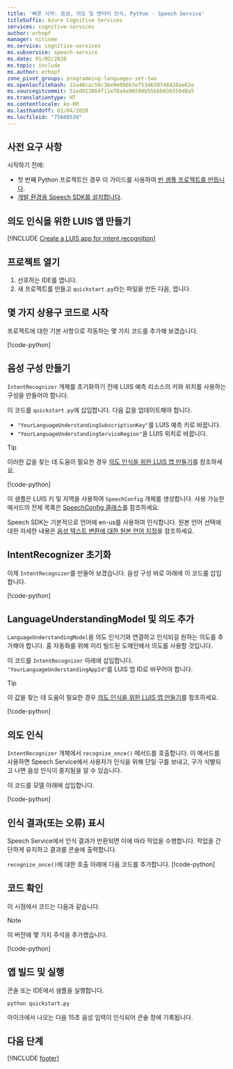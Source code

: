 ```yaml
---
title: '빠른 시작: 음성, 의도 및 엔터티 인식, Python - Speech Service'
titleSuffix: Azure Cognitive Services
services: cognitive-services
author: erhopf
manager: nitinme
ms.service: cognitive-services
ms.subservice: speech-service
ms.date: 01/02/2020
ms.topic: include
ms.author: erhopf
zone_pivot_groups: programming-languages-set-two
ms.openlocfilehash: 22a40cac59c36e9e0b6b7ef534639748428ae62e
ms.sourcegitcommit: 51ed913864f11e78a4a98599b55bbb036550d8a5
ms.translationtype: HT
ms.contentlocale: ko-KR
ms.lasthandoff: 01/04/2020
ms.locfileid: "75660539"
---
```

## <a name="prerequisites"></a>사전 요구 사항

시작하기 전에:

* 첫 번째 Python 프로젝트인 경우 이 가이드를 사용하여 <a href="../quickstarts/create-project.md" target="_blank">빈 샘플 프로젝트를 만듭니다</a>.
* <a href="../quickstarts/setup-platform.md" target="_blank">개발 환경용 Speech SDK를 설치합니다</a>.

## <a name="create-a-luis-app-for-intent-recognition"></a>의도 인식을 위한 LUIS 앱 만들기

[!INCLUDE [Create a LUIS app for intent recognition](../luis-sign-up.md)]

## <a name="open-your-project"></a>프로젝트 열기

1. 선호하는 IDE를 엽니다.
2. 새 프로젝트를 만들고 `quickstart.py`라는 파일을 만든 다음, 엽니다.

## <a name="start-with-some-boilerplate-code"></a>몇 가지 상용구 코드로 시작

프로젝트에 대한 기본 사항으로 작동하는 몇 가지 코드를 추가해 보겠습니다.

[!code-python[](~/samples-cognitive-services-speech-sdk/quickstart/python/intent-recognition/quickstart.py?range=5-7)]

## <a name="create-a-speech-configuration"></a>음성 구성 만들기

`IntentRecognizer` 개체를 초기화하기 전에 LUIS 예측 리소스의 키와 위치를 사용하는 구성을 만들어야 합니다.

이 코드를 `quickstart.py`에 삽입합니다. 다음 값을 업데이트해야 합니다.

* `"YourLanguageUnderstandingSubscriptionKey"`를 LUIS 예측 키로 바꿉니다. 
* `"YourLanguageUnderstandingServiceRegion"`을 LUIS 위치로 바꿉니다. 

>[!TIP]
> 이러한 값을 찾는 데 도움이 필요한 경우 [의도 인식을 위한 LUIS 앱 만들기](#create-a-luis-app-for-intent-recognition)를 참조하세요.

[!code-python[](~/samples-cognitive-services-speech-sdk/quickstart/python/intent-recognition/quickstart.py?range=12)]

이 샘플은 LUIS 키 및 지역을 사용하여 `SpeechConfig` 개체를 생성합니다. 사용 가능한 메서드의 전체 목록은 [SpeechConfig 클래스](https://docs.microsoft.com/python/api/azure-cognitiveservices-speech/azure.cognitiveservices.speech.speechconfig)를 참조하세요.

Speech SDK는 기본적으로 언어에 en-us를 사용하여 인식합니다. 원본 언어 선택에 대한 자세한 내용은 [음성 텍스트 변환에 대한 원본 언어 지정](../../../../how-to-specify-source-language.md)을 참조하세요.

## <a name="initialize-an-intentrecognizer"></a>IntentRecognizer 초기화

이제 `IntentRecognizer`를 만들어 보겠습니다. 음성 구성 바로 아래에 이 코드를 삽입합니다.

[!code-python[](~/samples-cognitive-services-speech-sdk/quickstart/python/intent-recognition/quickstart.py?range=15)]

## <a name="add-a-languageunderstandingmodel-and-intents"></a>LanguageUnderstandingModel 및 의도 추가

`LanguageUnderstandingModel`을 의도 인식기와 연결하고 인식되길 원하는 의도를 추가해야 합니다. 홈 자동화를 위해 미리 빌드된 도메인에서 의도를 사용할 것입니다. 

이 코드를 `IntentRecognizer` 아래에 삽입합니다. `"YourLanguageUnderstandingAppId"`를 LUIS 앱 ID로 바꾸어야 합니다. 

>[!TIP]
> 이 값을 찾는 데 도움이 필요한 경우 [의도 인식을 위한 LUIS 앱 만들기](#create-a-luis-app-for-intent-recognition)를 참조하세요.

[!code-python[](~/samples-cognitive-services-speech-sdk/quickstart/python/intent-recognition/quickstart.py?range=19-27)]

## <a name="recognize-an-intent"></a>의도 인식

`IntentRecognizer` 개체에서 `recognize_once()` 메서드를 호출합니다. 이 메서드를 사용하면 Speech Service에서 사용자가 인식을 위해 단일 구를 보내고, 구가 식별되고 나면 음성 인식이 중지됨을 알 수 있습니다.

이 코드를 모델 아래에 삽입합니다.

[!code-python[](~/samples-cognitive-services-speech-sdk/quickstart/python/intent-recognition/quickstart.py?range=35)]

## <a name="display-the-recognition-results-or-errors"></a>인식 결과(또는 오류) 표시

Speech Service에서 인식 결과가 반환되면 이에 따라 작업을 수행합니다. 작업을 간단하게 유지하고 결과를 콘솔에 출력합니다.

`recognize_once()`에 대한 호출 아래에 다음 코드를 추가합니다. [!code-python[](~/samples-cognitive-services-speech-sdk/quickstart/python/intent-recognition/quickstart.py?range=38-47)]

## <a name="check-your-code"></a>코드 확인

이 시점에서 코드는 다음과 같습니다.  

> [!NOTE]
> 이 버전에 몇 가지 주석을 추가했습니다.

[!code-python[](~/samples-cognitive-services-speech-sdk/quickstart/python/intent-recognition/quickstart.py?range=5-47)]

## <a name="build-and-run-your-app"></a>앱 빌드 및 실행

콘솔 또는 IDE에서 샘플을 실행합니다.

```
python quickstart.py
```

마이크에서 나오는 다음 15초 음성 입력이 인식되어 콘솔 창에 기록됩니다.

## <a name="next-steps"></a>다음 단계

[!INCLUDE [footer](./footer.md)]
